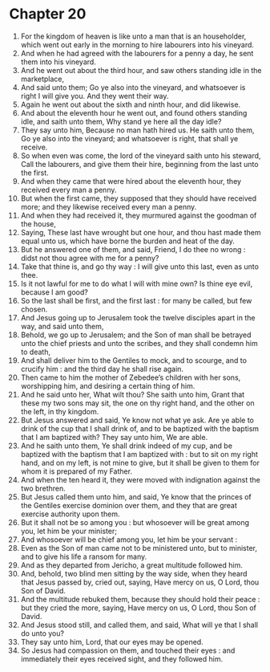 # Chapter 20

1. For the kingdom of heaven is like unto a man that is an householder, which went out early in the morning to hire labourers into his vineyard.
2. And when he had agreed with the labourers for a penny a day, he sent them into his vineyard.
3. And he went out about the third hour, and saw others standing idle in the marketplace,
4. And said unto them; Go ye also into the vineyard, and whatsoever is right I will give you. And they went their way.
5. Again he went out about the sixth and ninth hour, and did likewise.
6. And about the eleventh hour he went out, and found others standing idle, and saith unto them, Why stand ye here all the day idle?
7. They say unto him, Because no man hath hired us. He saith unto them, Go ye also into the vineyard; and whatsoever is right, that shall ye receive.
8. So when even was come, the lord of the vineyard saith unto his steward, Call the labourers, and give them their hire, beginning from the last unto the first.
9. And when they came that were hired about the eleventh hour, they received every man a penny.
10. But when the first came, they supposed that they should have received more; and they likewise received every man a penny.
11. And when they had received it, they murmured against the goodman of the house,
12. Saying, These last have wrought but one hour, and thou hast made them equal unto us, which have borne the burden and heat of the day.
13. But he answered one of them, and said, Friend, I do thee no wrong : didst not thou agree with me for a penny?
14. Take that thine is, and go thy way : I will give unto this last, even as unto thee.
15. Is it not lawful for me to do what I will with mine own? Is thine eye evil, because I am good?
16. So the last shall be first, and the first last : for many be called, but few chosen.
17. And Jesus going up to Jerusalem took the twelve disciples apart in the way, and said unto them,
18. Behold, we go up to Jerusalem; and the Son of man shall be betrayed unto the chief priests and unto the scribes, and they shall condemn him to death,
19. And shall deliver him to the Gentiles to mock, and to scourge, and to crucify him : and the third day he shall rise again.
20. Then came to him the mother of Zebedee’s children with her sons, worshipping him, and desiring a certain thing of him.
21. And he said unto her, What wilt thou? She saith unto him, Grant that these my two sons may sit, the one on thy right hand, and the other on the left, in thy kingdom.
22. But Jesus answered and said, Ye know not what ye ask. Are ye able to drink of the cup that I shall drink of, and to be baptized with the baptism that I am baptized with? They say unto him, We are able.
23. And he saith unto them, Ye shall drink indeed of my cup, and be baptized with the baptism that I am baptized with : but to sit on my right hand, and on my left, is not mine to give, but it shall be given to them for whom it is prepared of my Father.
24. And when the ten heard it, they were moved with indignation against the two brethren.
25. But Jesus called them unto him, and said, Ye know that the princes of the Gentiles exercise dominion over them, and they that are great exercise authority upon them.
26. But it shall not be so among you : but whosoever will be great among you, let him be your minister;
27. And whosoever will be chief among you, let him be your servant :
28. Even as the Son of man came not to be ministered unto, but to minister, and to give his life a ransom for many.
29. And as they departed from Jericho, a great multitude followed him.
30. And, behold, two blind men sitting by the way side, when they heard that Jesus passed by, cried out, saying, Have mercy on us, O Lord, thou Son of David.
31. And the multitude rebuked them, because they should hold their peace : but they cried the more, saying, Have mercy on us, O Lord, thou Son of David.
32. And Jesus stood still, and called them, and said, What will ye that I shall do unto you?
33. They say unto him, Lord, that our eyes may be opened.
34. So Jesus had compassion on them, and touched their eyes : and immediately their eyes received sight, and they followed him.

